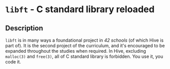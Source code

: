 # `libft` - C standard library reloaded

## Description
`libft` is in many ways a foundational project in *42 schools* (of which Hive is part of). It is the second project of the curriculum, and it's encouraged to be expanded throughout the studies when required. In Hive, excluding `malloc(3)` and `free(3)`, all of C standard library is forbidden. You use it, you code it.
